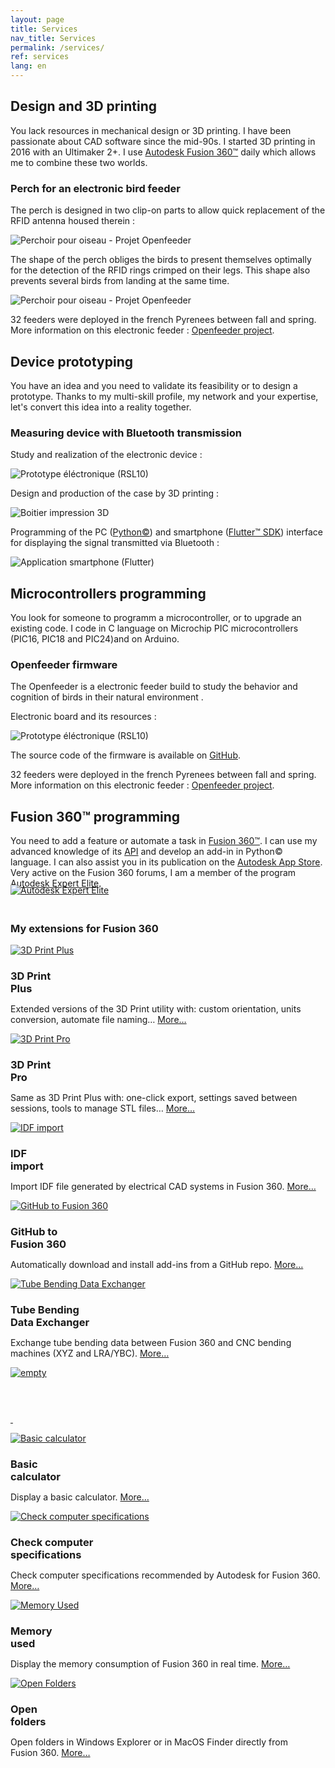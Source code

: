 ```yaml
---
layout: page
title: Services
nav_title: Services
permalink: /services/
ref: services
lang: en
---
```


<h2 class="post-list-heading" id="design">Design and 3D printing</h2>
<p class="services">You lack resources in mechanical design or 3D printing. I have been passionate about CAD software since the mid-90s. I started 3D printing in 2016 with an Ultimaker 2+. I use <a href="https://www.autodesk.com/products/fusion-360/overview" target="_blank">Autodesk Fusion 360&trade;</a> daily which allows me to combine these two worlds.</p>
<div class="service-example">
  <div class="service-example-title">
    <h3><span  class="service-example-title">Perch for an electronic bird feeder</span></h3>
  </div>
  <p>The perch is designed in two clip-on parts to allow quick replacement of the RFID antenna housed therein&nbsp;:</p>
  <div class="services">
    <img class="services" src="/assets/images/openfeeder.gif" alt="Perchoir pour oiseau - Projet Openfeeder"/>
  </div>
  <p>The shape of the perch obliges the birds to present themselves optimally for the detection of the RFID rings crimped on their legs. This shape also prevents several birds from landing at the same time.</p>
  <div class="services">
    <img class="services" style="max-width: none;" src="/assets/images/openfeeder-perch-03.jpg" alt="Perchoir pour oiseau - Projet Openfeeder"/>
  </div>
  <p>32 feeders were deployed in the french Pyrenees between fall and spring. More information on this electronic feeder&nbsp;: <a href="https://econect.cnrs.fr/openfeeder-et-smartnest/" target="_blank">Openfeeder project</a>.</p>
</div>
<h2 class="post-list-heading" id="prototyping">Device prototyping</h2>
<p class="services">You have an idea and you need to validate its feasibility or to design a prototype. Thanks to my multi-skill profile, my network and your expertise, let's convert this idea into a reality together.</p>
<div class="service-example">
<div class="service-example-title">
  <h3><span  class="service-example-title">Measuring device with Bluetooth transmission</span></h3>
</div>
<p>Study and realization of the electronic device&nbsp;:</p>
<div class="services">
<img class="services" src="/assets/images/dispositif-mesure-01.jpg" alt="Prototype éléctronique (RSL10)"/>
</div>
<p>Design and production of the case by 3D printing&nbsp;:</p>
<div class="services">
<img class="services" src="/assets/images/dispositif-mesure-02.jpg" alt="Boitier impression 3D"/>
</div>
<p>Programming of the PC (<a href="https://www.python.org/" target="_blank">Python&copy;</a>) and smartphone (<a href="https://flutter.dev/" target="_blank">Flutter&trade; SDK</a>) interface for displaying the signal transmitted via Bluetooth&nbsp;:</p>
<div class="services">
<img class="services" src="/assets/images/dispositif-mesure-03.jpg" alt="Application smartphone (Flutter)"/>
</div>
</div>
<h2 class="post-list-heading" id="microcontrolers">Microcontrollers programming</h2>
<p class="services">You look for someone to programm a microcontroller, or to upgrade an existing code. I code in C language on Microchip PIC microcontrollers (PIC16, PIC18 and PIC24)and on Arduino.</p>
<div class="service-example">
  <div class="service-example-title">
    <h3><span  class="service-example-title">Openfeeder firmware</span></h3>
  </div>
  <p>The Openfeeder is a electronic feeder build to study the behavior and cognition of birds in their natural environment .</p>
  <p>Electronic board and its resources&nbsp;:</p>
  <div class="services">
  <img class="services" style="max-width: 450px;" src="/assets/images/of-board-details-v03.png" alt="Prototype éléctronique (RSL10)"/>
  </div>
  <p>The source code of the firmware is available on <a href="https://github.com/OpenFeeder/firmware" target="_blank">GitHub</a>.</p>
  <p>32 feeders were deployed in the french Pyrenees between fall and spring. More information on this electronic feeder&nbsp;: <a href="https://econect.cnrs.fr/openfeeder-et-smartnest/" target="_blank">Openfeeder project</a>.</p>
</div>
<h2 class="post-list-heading" id="fusion360">Fusion 360&trade; programming</h2>
<p class="services">You need to add a feature or automate a task in <a href="https://www.autodesk.com/products/fusion-360/overview" target="_blank">Fusion&nbsp;360&trade;</a>. I can use my advanced knowledge of its <a href="https://help.autodesk.com/view/fusion360/ENU/?guid=GUID-A92A4B10-3781-4925-94C6-47DA85A4F65A" target="_blank">API</a> and develop an add-in in Python&copy; language. I can also assist you in its publication on the <a href="https://apps.autodesk.com/FUSION/en/List/Search?isAppSearch=True&searchboxstore=FUSION&facet=&collection=&sort=&query=" target="_blank">Autodesk App Store</a>. Very active on the Fusion 360 forums, I am a member of the program <a href="https://www.autodesk.com/expert-elite/overview" target="_blank">Autodesk Expert Elite</a>.</p>
<div class="services">
    <a href="https://forums.autodesk.com/t5/user/viewprofilepage/user-id/3865419" target="_blank"><img class="services" style="border-radius: 0;margin: -20px 0 20px 0;" src="/assets/images/EE_Member_Badge_Email_Signature.png" alt="Autodesk Expert Elite"/></a>
</div>
<div class="service-example">
  <div class="service-example-title">
    <h3><span  class="service-example-title">My extensions for Fusion&nbsp;360</span></h3>
  </div>
  <section>
        <div class="three-col">
          <a href="https://apps.autodesk.com/FUSION/en/Detail/Index?id=2942207745179825936&appLang=en&os=Win64" target="_blank"><img class="services-small" src="/assets/images/3DPrintPlus.png" alt="3D Print Plus"/></a>
          <h3 style="margin-bottom: 0">3D Print<br/>Plus</h3>
          <p>Extended versions of the 3D Print utility with: custom orientation, units conversion, automate file naming&#8230; <a href="https://apps.autodesk.com/FUSION/en/Detail/Index?id=2942207745179825936&appLang=en&os=Win64" target="_blank">More&#8230;</a></p>
        </div>
        <div class="three-col">
          <a href="https://apps.autodesk.com/FUSION/en/Detail/Index?id=1137979603197380741&os=Win64&appLang=en" target="_blank"><img class="services-small" src="/assets/images/3DPrintPro.png" alt="3D Print Pro"/></a>
          <h3 style="margin-bottom: 0">3D Print<br/>Pro</h3>
          <p>Same as 3D Print Plus with: one-click export, settings saved between sessions, tools to manage STL files&#8230; <a href="https://apps.autodesk.com/FUSION/en/Detail/Index?id=1137979603197380741&os=Win64&appLang=en" target="_blank">More&#8230;</a></p>
        </div>
  </section>
  <section>
        <div class="three-col">
          <a href="https://apps.autodesk.com/FUSION/en/Detail/Index?id=3201819144576582682&appLang=en&os=Win64" target="_blank"><img class="services-small" src="/assets/images/idf-fusion-360.png" alt="IDF import"/></a>
          <h3 style="margin-bottom: 0">IDF<br/>import</h3>
          <p>Import IDF file generated by electrical CAD systems in Fusion&nbsp;360. <a href="https://apps.autodesk.com/FUSION/en/Detail/Index?id=3201819144576582682&appLang=en&os=Win64" target="_blank">More&#8230;</a></p>
        </div>
        <div class="three-col">
          <a href="https://apps.autodesk.com/FUSION/en/Detail/Index?id=789800822168335025&appLang=en&os=Win64" target="_blank"><img class="services-small" src="/assets/images/github-fusion-360.png" alt="GitHub to Fusion 360"/></a>
          <h3 style="margin-bottom: 0">GitHub to<br/>Fusion&nbsp;360</h3>
          <p>Automatically download and install add-ins from a GitHub repo. <a href="https://apps.autodesk.com/FUSION/en/Detail/Index?id=789800822168335025&appLang=en&os=Win64" target="_blank">More&#8230;</a></p>
        </div>
  </section>
  <section>
      <div class="three-col">
        <a href=""><img class="services-small" src="/assets/images/TubeBendingDataExchanger.png" alt="Tube Bending Data Exchanger"/></a>
        <h3 style="margin-bottom: 0">Tube Bending<br/>Data Exchanger</h3>
        <p>Exchange tube bending data between Fusion 360 and CNC bending machines (XYZ and LRA/YBC). <a href="https://apps.autodesk.com/FUSION/fr/Detail/Index?id=6110768094548413359&os=Win64">More&#8230;</a></p>
      </div>
      <div class="three-col">
        <a href=""><img class="services-small" src="/assets/images/empty-150x150.png" alt="empty"/></a>
        <h3 style="margin-bottom: 0">&nbsp;</h3>
        <p><a href="">&nbsp;</a></p>
      </div>
  </section>
  <section>
        <div class="three-col">
          <a href="https://github.com/JeromeBriot/fusion360-basic-calculator" target="_blank"><img class="services-small" src="/assets/images/BasicCalculator.png" alt="Basic calculator"/></a>
          <h3 style="margin-bottom: 0">Basic<br/>calculator</h3>
          <p>Display a basic calculator. <a href="https://github.com/JeromeBriot/fusion360-basic-calculator" target="_blank">More&#8230;</a></p>
        </div>
        <div class="three-col">
          <a href="https://github.com/JeromeBriot/fusion360-check-computer-specifications" target="_blank"><img class="services-small" src="/assets/images/CheckComputerSpecifications.png" alt="Check computer specifications"/></a>
          <h3 style="margin-bottom: 0">Check computer<br/>specifications</h3>
          <p>Check computer specifications recommended by Autodesk for Fusion&nbsp;360. <a href="https://github.com/JeromeBriot/fusion360-check-computer-specifications" target="_blank">More&#8230;</a></p>
        </div>
  </section>
  <section>
        <div class="three-col">
          <a href="https://github.com/JeromeBriot/fusion360-memory-used" target="_blank"><img class="services-small" src="/assets/images/MemoryUsed.png" alt="Memory Used"/></a>
          <h3 style="margin-bottom: 0">Memory<br/>used</h3>
          <p>Display the memory consumption of Fusion&nbsp;360 in real time. <a href="https://github.com/JeromeBriot/fusion360-memory-used" target="_blank">More&#8230;</a></p>
        </div>
        <div class="three-col">
          <a href="https://github.com/JeromeBriot/fusion360-open-folders" target="_blank"><img class="services-small" src="/assets/images/OpenFolders.png" alt="Open Folders"/></a>
          <h3 style="margin-bottom: 0">Open<br/>folders</h3>
          <p>Open folders in Windows Explorer or in MacOS Finder directly from Fusion&nbsp;360. <a href="https://github.com/JeromeBriot/fusion360-open-folders" target="_blank">More&#8230;</a></p>
        </div>
  </section>
  <!-- <section>
        <div class="three-col">
          <a href=""><img class="services-small" src="/assets/images/empty-150x150.png" alt=""/></a>
          <h3 style="margin-bottom: 0">&nbsp;</h3>
          <p><a href="">&nbsp;</a></p>
        </div>
        <div class="three-col">
          <a href=""><img class="services-small" src="/assets/images/empty-150x150.png" alt=""/></a>
          <h3 style="margin-bottom: 0">&nbsp;</h3>
          <p><a href="">&nbsp;</a></p>
        </div>
  </section> -->
</div>
